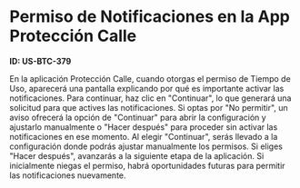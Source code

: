 # Permiso de Notificaciones en la App Protección Calle

**ID: US-BTC-379**

En la aplicación Protección Calle, cuando otorgas el permiso de Tiempo de Uso, aparecerá una pantalla explicando por qué es importante activar las notificaciones. Para continuar, haz clic en "Continuar", lo que generará una solicitud para que actives las notificaciones. Si optas por "No permitir", un aviso ofrecerá la opción de "Continuar" para abrir la configuración y ajustarlo manualmente o "Hacer después" para proceder sin activar las notificaciones en ese momento. Al elegir "Continuar", serás llevado a la configuración donde podrás ajustar manualmente los permisos. Si eliges "Hacer después", avanzarás a la siguiente etapa de la aplicación. Si inicialmente niegas el permiso, habrá oportunidades futuras para permitir las notificaciones nuevamente.